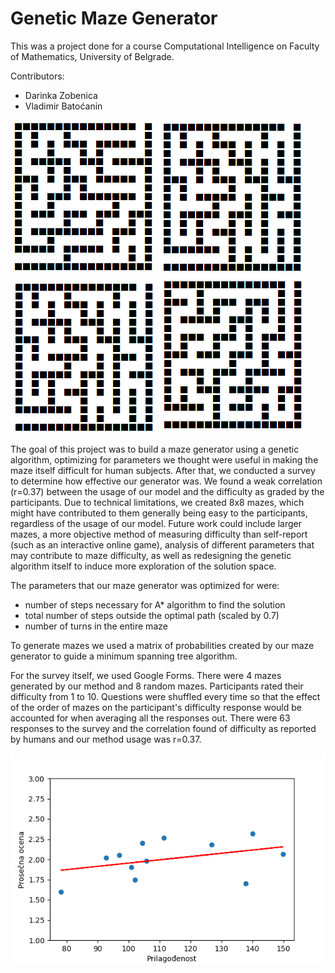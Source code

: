# Genetic Maze Generator

This was a project done for a course Computational Intelligence on Faculty of Mathematics, University of Belgrade.

Contributors:

- Darinka Zobenica
- Vladimir Batoćanin

![](https://raw.githubusercontent.com/Vbatocanin/genetic_maze_generator/master/mazes/genalg-run-1-fit100p8.png) ![](https://raw.githubusercontent.com/Vbatocanin/genetic_maze_generator/master/mazes/genalg-run-1-fit104p4.png) ![](https://github.com/Vbatocanin/genetic_maze_generator/blob/master/mazes/genalg-run-1-fit104p4.png?raw=true) ![](https://github.com/Vbatocanin/genetic_maze_generator/blob/master/mazes/genalg-run-2-fit140p0.png?raw=true)

The goal of this project was to build a maze generator using a genetic algorithm, optimizing for parameters we thought were useful in making the maze itself difficult for human subjects. After that, we conducted a survey to determine how effective our generator was. We found a weak correlation (r=0.37) between the usage of our model and the difficulty as graded by the participants. Due to technical limitations, we created 8x8 mazes, which might have contributed to them generally being easy to the participants, regardless of the usage of our model. Future work could include larger mazes, a more objective method of measuring difficulty than self-report (such as an interactive online game), analysis of different parameters that may contribute to maze difficulty, as well as redesigning the genetic algorithm itself to induce more exploration of the solution space.

The parameters that our maze generator was optimized for were:

- number of steps necessary for A* algorithm to find the solution
- total number of steps outside the optimal path (scaled by 0.7)
- number of turns in the entire maze

To generate mazes we used a matrix of probabilities created by our maze generator to guide a minimum spanning tree algorithm.

For the survey itself, we used Google Forms. There were 4 mazes generated by our method and 8 random mazes. Participants rated their difficulty from 1 to 10. Questions were shuffled every time so that the effect of the order of mazes on the participant's difficulty response would be accounted for when averaging all the responses out. There were 63 responses to the survey and the correlation found of difficulty as reported by humans and our method usage was r=0.37.

![linreg](https://raw.githubusercontent.com/Vbatocanin/genetic_maze_generator/master/linreg.png)